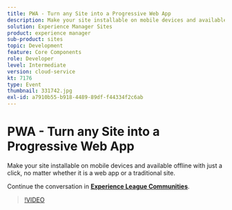 ```yaml
---
title: PWA - Turn any Site into a Progressive Web App
description: Make your site installable on mobile devices and available offline with just a click, no matter whether it is a web app or a traditional site. This session was delivered as part of Adobe Developers Live Content event.
solution: Experience Manager Sites
product: experience manager
sub-product: sites
topic: Development
feature: Core Components
role: Developer
level: Intermediate
version: cloud-service
kt: 7176
type: Event
thumbnail: 331742.jpg
exl-id: a7910b55-b918-4489-89df-f44334f2c6ab
---
```

# PWA - Turn any Site into a Progressive Web App 

Make your site installable on mobile devices and available offline with just a click, no matter whether it is a web app or a traditional site.

Continue the conversation in **[Experience League Communities](http://adobe.ly/36Yd3v6)**.

>[!VIDEO](https://video.tv.adobe.com/v/331742/?quality=12&learn=on&hidetitle=true)
